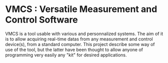 VMCS : Versatile Measurement and Control Software
============

VMCS is a tool usable with various and personnalized systems. The aim of it is to allow acquiring real-time datas from any measurement and control device(s), from a standard computer. This project describe some way of use of the tool, but the latter have been thought to allow anyone of programming very easily any "kit" for desired applications.